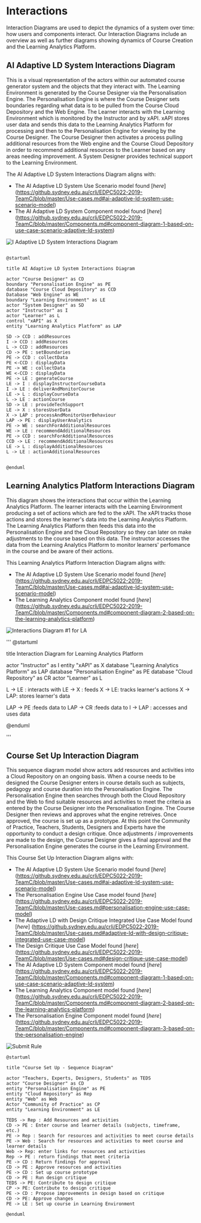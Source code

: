 # Interactions

Interaction Diagrams are used to depict the dynamics of a system over time: how users and components interact. Our Interaction Diagrams include an overview as well as further diagrams showing dynamics of Course Creation and the Learning Analytics Platform. 


## AI Adaptive LD System Interactions Diagram 

This is a visual representation of the actors within our automated course generator system and the objects that they interact with. The Learning Environment is generated by the Course Designer via the Personalisation Engine. The Personalisation Engine is where the Course Designer sets boundaries regarding what data is to be pulled from the Course Cloud Depository and the Web Engine. The Learner interacts with the Learning Environment which is monitored by the Instructor and by xAPI. xAPI stores user data and sends this data to the Learning Analytics Platform for processing and then to the Personalisation Engine for viewing by the Course Designer. The Course Designer then activates a process pulling additional resources from the Web engine and the Course Cloud Depository in order to recommend additional resources to the Learner based on any areas needing improvement. A System Designer provides technical support to the Learning Environment.  

The AI Adaptive LD System Interactions Diagram aligns with:
* The AI Adaptive LD System Use Scenario model found [*here*] (https://github.sydney.edu.au/crli/EDPC5022-2019-TeamC/blob/master/Use-cases.md#ai-adaptive-ld-system-use-scenario-model)
* The AI Adaptive LD System Component model found [*here*] (https://github.sydney.edu.au/crli/EDPC5022-2019-TeamC/blob/master/Components.md#component-diagram-1-based-on-use-case-scenario-adaptive-ld-system)

![I Adaptive LD System Interactions Diagram](https://www.plantuml.com/plantuml/img/ZPJTQjmm48NlzHHYx_C2fPGujWi65KmtnNkhjQPUWImPQRp4Rz-H_Djq4tfdZhuvCtCa_1nGUXnxmnXgDC2pYcTA3gZlm4N1prD0w7bb4RniKJiRUA5bvsNF6IF5UNxAtUW3y0A2xYpu4vU1vmMxkj4gwIT-gi47PwNHGKOBNjfEMqXSNJ8bKLub6Qn6kN6Z8hl11KqDfjcG78kDRE1wT6dAGpS1qbjjEmBksZlRWyL4YNATU5dhhudFnNfQsO1-ZD_fe5hrPBpGWhNEedU6dzwokahQXL4dZSSHCjfwGjtIeaRYR-VxkJgh6MFdWZzzYulnBrmgzHC2xTz2ODK7klX0pvDHNP8U05_c93GTaBHLjCuOQ35c6FMlJxEiT1YCd5QPyAPyHpUVqIBI7L0k4c6-G2RIIRNpUw8paUghhLo1eVVcCwj-EAitQl4Hky-XMcpLyxjSIkPCapvuTzSANg6zdSTXS1uNmqlCYRf0-1N0HpVEBgaig-Sw2ZNiqqJg1Mxohga7Yz2QzZ9M1BQRFgOOw1sqj-_EPqhfEAKq-wqrUtuUMjVJErMFkECbVcgOvyN_EVwJwqFeNS2F6CQUgGNzFlu0)

```

@startuml

title AI Adaptive LD System Interactions Diagram 

actor "Course Designer" as CD
boundary "Personalisation Engine" as PE
database "Course Cloud Depository" as CCD
Database "Web Engine" as WE
boundary "Learning Environment" as LE
actor "System Designer" as SD
actor "Instructor" as I
actor "Learner" as L
control "xAPI" as X
entity "Learning Analytics Platform" as LAP

SD -> CCD : addResources
I -> CCD : addResources
L -> CCD : addResources
CD -> PE : setBoundaries
PE -> CCD : collectData
PE <-CCD : displayData
PE -> WE : collectData
WE <-CCD : displayData
PE -> LE : generateCourse
LE -> I : displayInstructorCourseData
I -> LE : deliverAndMonitorCourse
LE -> L : displayCourseData
L -> LE : actionCourse
SD -> LE : provideTechSupport
LE -> X : storesUserData 
X -> LAP : processAndMonitorUserBehaviour
LAP -> PE : displayUserAnalytics
PE -> WE : searchForAdditionalResources
WE -> LE : recommendAdditionalResources
PE -> CCD : searchForAdditionalResources
CCD -> LE : recommendAdditionalResources
LE -> L : displayAdditionalResources
L -> LE : actionAdditionalResources


@enduml

```


## Learning Analytics Platform Interactions Diagram 

This diagram shows the interactions that occur within the Learning Analytics Platform.
The learner interacts with the Learning Environment producing a set of actions which are fed to the xAPI. 
The xAPI tracks those actions and stores the learner's data into the Learning Analytics Platform.
The Learning Analytics Platform then feeds this data into the Personalisation Engine and the Cloud Repository so they can later on make adjustments to the course based on this data.
The instructor accesses the data from the Learning Analytics Platform to monitor learners' perfomance in the course and be aware of their actions. 

This Learning Analytics Platform Interaction Diagram aligns with:
* The AI Adaptive LD System Use Scenario model found [*here*] (https://github.sydney.edu.au/crli/EDPC5022-2019-TeamC/blob/master/Use-cases.md#ai-adaptive-ld-system-use-scenario-model)
* The Learning Analytics Component model found [*here*] (https://github.sydney.edu.au/crli/EDPC5022-2019-TeamC/blob/master/Components.md#component-diagram-2-based-on-the-learning-analytics-platform)



![Interactions Diagram #1 for LA](https://www.plantuml.com/plantuml/img/VP6nReGm44HxVyMAnbL-W28wH2YGA2mgsWti4Ii-4taN9Vnz5dD8A4MwrSxppDYsrfeR2oPP7y4OyH88sYYKS1I_H7ZpE2Tym7r9q16cwECCLSImYHyPN41HwG76w05bYZQof7MV2q26rb1KrmsAdygrUJM0cL3m7PcW-CSpmrtbBhIZn8k2dZ6tQ-Bi8sNGDHUk3iiwGKzV2tjjicMYxi-EEPIEWfqn7RoyGjT02VvvSuPlBnz6TweCAjo99ZR30POW2dqoXCF7CXolTHALAu4rYQx8tawpAhSZJjEoPrw3BATGzt-5zccfBN0SYLbTCKwmxiDXUgCuvV-prlu2)

'''
@startuml

title Interaction Diagram for Learning Analytics Platform 

actor "Instructor" as I
entity "xAPI" as X 
database "Learning Analytics Platform" as LAP
database "Personalisation Engine" as PE
database "Cloud Repository" as CR
actor "Learner" as L

L -> LE : interacts with
LE -> X : feeds
X -> LE: tracks learner's actions
X -> LAP: stores learner's data

LAP -> PE :feeds data to
LAP -> CR :feeds data to
I -> LAP : accesses and uses data

@enduml

'''

## Course Set Up Interaction Diagram
This sequence diagram model show actors add resources and activities into a Cloud Repository on an ongoing basis. When a course needs to be designed the Course Designer enters in course details such as subjects, pedagogy and course duration into the Personalisation Engine. The Personalisation Engine then searches through both the Cloud Repository and the Web to find suitable resources and activities to meet the criteria as entered by the Course Designer into the Personalisation Engine. The Course Designer then reviews and approves what the engine retreives. Once approved, the course is set up as a prototype. At this point the Community of Practice, Teachers, Students, Designers and Experts have the opportunity to conduct a design critique. Once adjustments / improvements are made to the design, the Course Designer gives a final approval and the Personalisation Engine generates the course in the Learning Environment.

This Course Set Up Interaction Diagram aligns with:
* The AI Adaptive LD System Use Scenario model found [*here*] (https://github.sydney.edu.au/crli/EDPC5022-2019-TeamC/blob/master/Use-cases.md#ai-adaptive-ld-system-use-scenario-model)
* The Personalisation Engine Use Case model found [*here*] (https://github.sydney.edu.au/crli/EDPC5022-2019-TeamC/blob/master/Use-cases.md#personalisation-engine-use-case-model)
* The Adaptive LD with Design Critique Integrated Use Case Model found [*here*] (https://github.sydney.edu.au/crli/EDPC5022-2019-TeamC/blob/master/Use-cases.md#adaptive-ld-with-design-critique-integrated-use-case-model)
* The Design Critique Use Case Model found [*here*] (https://github.sydney.edu.au/crli/EDPC5022-2019-TeamC/blob/master/Use-cases.md#design-critique-use-case-model)
* The AI Adaptive LD System Component model found [*here*] (https://github.sydney.edu.au/crli/EDPC5022-2019-TeamC/blob/master/Components.md#component-diagram-1-based-on-use-case-scenario-adaptive-ld-system)
* The Learning Analytics Component model found [*here*] (https://github.sydney.edu.au/crli/EDPC5022-2019-TeamC/blob/master/Components.md#component-diagram-2-based-on-the-learning-analytics-platform)
* The Personalisation Engine Component model found [*here*] (https://github.sydney.edu.au/crli/EDPC5022-2019-TeamC/blob/master/Components.md#component-diagram-3-based-on-the-personalisation-engine) 


![Submit Rule](https://www.plantuml.com/plantuml/img/dLJDZfj03BxFKrYSMcct3v13jH5mom5jjkfv0Wxn5ZnqnXCrRr_F111jTwkg9y3p-VinXgSWraiS1sE4P40eIXTzG3YYm9S97lNcUqHk4IgolRTZOOnjnNaeNj2s5_JX0UeV4thHcme3zPnhHuaTieG2R82NkZekRRF00itdPMKKItA3ej5kntQWO8KSGyqzCMPKKw-eSd2nWsUSN21blULpVLm1N_6KQter-qLu72EdKtU6ngiTQk_4PRFs7T1w9kvLzqhUyQW76NEeZKanuF5p4e8TxBla86YS5WDOxY1HNaa8Woch16ngnTKiwA6znqwm8MbegKEnD0Ju4EBf5TiqGA4HppfbV02KzjD7emohu57xsWkSDOn_HnV4mOZwxcQvMMAcqM7y7yqRhaqYkrlR0UQ80_6ty5TUau8iS_4eqJESYJiTk6fUhCogdfIFx6nRPxbJdL_HISPEatTNEsodlSyrVD_2XZCjUPoMaDedJcuJRkcU8slYjAhP5Ud7iAv1K--WT2oUJb4mpUntPDdy6sxZgV5Ebng1nfmZxLy0MasSRC0Et5QZMZIMwEt5ShycFTH_95Mwj_RSc2VaJdy6Fm40)

```
@startuml

title "Course Set Up - Sequence Diagram"

actor "Teachers, Experts, Designers, Students" as TEDS
actor "Course Designer" as CD
entity "Personalisation Engine" as PE
entity "Cloud Repository" as Rep
entity "Web" as Web
Actor "Community of Practice" as CP
entity "Learning Environment" as LE

TEDS -> Rep : Add Resources and activities
CD -> PE : Enter course and learner details (subjects, timeframe, etc.)
PE -> Rep : Search for resources and activities to meet course details
PE -> Web : Search for resources and activities to meet course and learner details
Web -> Rep: enter links for resources and activities
Rep -> PE : return findings that meet criteria
PE -> CD : Return findings for approval
CD -> PE : Approve resources and activities
PE -> CD : Set up course prototype
CD -> PE : Run design critique
TEDS -> PE: Contribute to design critique
CP -> PE: Contribute to design critique
PE -> CD : Propose improvements in design based on critique
CD -> PE: Approve changes
PE -> LE : Set up course in Learning Environment

@enduml
```





